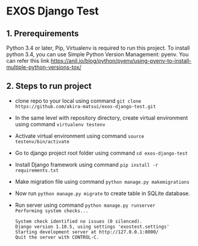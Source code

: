 # EXOS Django Test

## 1. Prerequirements
  Python 3.4 or later, Pip, Virtualenv is required to run this project.
  To install python 3.4, you can use Simple Python Version Management: pyenv.
  You can refer this link https://anil.io/blog/python/pyenv/using-pyenv-to-install-multiple-python-versions-tox/

## 2. Steps to run project
   - clone repo to your local using command `git clone https://github.com/akira-matsui/exos-django-test.git`
   - In the same level with repository directory, create virtual environment using command `virtualenv testenv`
   - Activate virtual environment using command `source testenv/bin/activate`
   - Go to django project root folder using command `cd exos-django-test`
   - Install Django framework using command `pip install -r requirements.txt`
   - Make migration file using command `python manage.py makemigrations`
   - Now run `python manage.py migrate` to create table in SQLite database.
   - Run server using command `python manage.py runserver`  
      `Performing system checks...`  

      `System check identified no issues (0 silenced).`  
      `Django version 1.10.5, using settings 'exostest.settings'`  
      `Starting development server at http://127.0.0.1:8000/`  
      `Quit the server with CONTROL-C.`  

